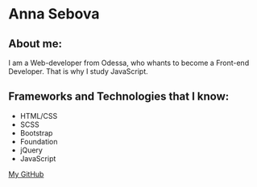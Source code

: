 # Anna Sebova

## About me:

I am a Web-developer from Odessa, who whants to become a Front-end Developer. 
That is why I study JavaScript.

## Frameworks and Technologies that I know:

- HTML/CSS
- SCSS
- Bootstrap
- Foundation
- jQuery
- JavaScript

[My GitHub](https://github.com/annsv)


